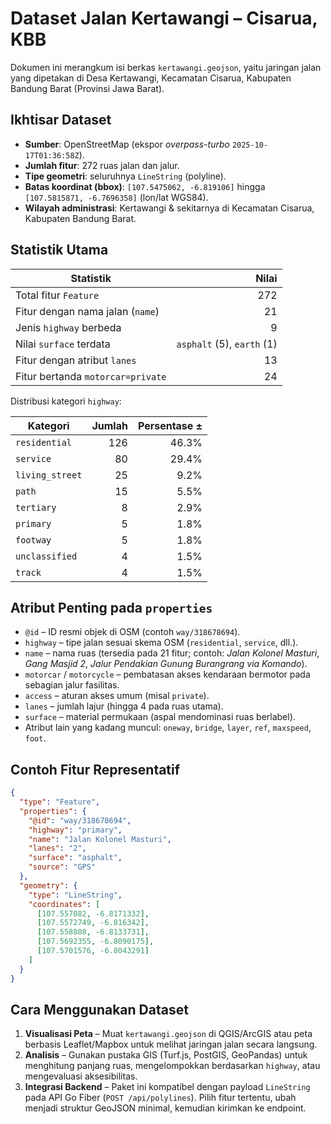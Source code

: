 # Dataset Jalan Kertawangi – Cisarua, KBB

Dokumen ini merangkum isi berkas `kertawangi.geojson`, yaitu jaringan jalan yang dipetakan di Desa Kertawangi, Kecamatan Cisarua, Kabupaten Bandung Barat (Provinsi Jawa Barat).

## Ikhtisar Dataset

- **Sumber**: OpenStreetMap (ekspor *overpass-turbo* `2025-10-17T01:36:58Z`).
- **Jumlah fitur**: 272 ruas jalan dan jalur.
- **Tipe geometri**: seluruhnya `LineString` (polyline).
- **Batas koordinat (bbox)**: `[107.5475062, -6.819106]` hingga `[107.5815871, -6.7696358]` (lon/lat WGS84).
- **Wilayah administrasi**: Kertawangi & sekitarnya di Kecamatan Cisarua, Kabupaten Bandung Barat.

## Statistik Utama

| Statistik                         | Nilai |
|-----------------------------------|------:|
| Total fitur `Feature`             |   272 |
| Fitur dengan nama jalan (`name`)  |    21 |
| Jenis `highway` berbeda           |     9 |
| Nilai `surface` terdata           |  `asphalt` (5), `earth` (1) |
| Fitur dengan atribut `lanes`      |    13 |
| Fitur bertanda `motorcar=private` |    24 |

Distribusi kategori `highway`:

| Kategori       | Jumlah | Persentase ± |
|----------------|-------:|-------------:|
| `residential`  |    126 |       46.3% |
| `service`      |     80 |       29.4% |
| `living_street`|     25 |        9.2% |
| `path`         |     15 |        5.5% |
| `tertiary`     |      8 |        2.9% |
| `primary`      |      5 |        1.8% |
| `footway`      |      5 |        1.8% |
| `unclassified` |      4 |        1.5% |
| `track`        |      4 |        1.5% |

## Atribut Penting pada `properties`

- `@id` – ID resmi objek di OSM (contoh `way/318678694`).
- `highway` – tipe jalan sesuai skema OSM (`residential`, `service`, dll.).
- `name` – nama ruas (tersedia pada 21 fitur; contoh: *Jalan Kolonel Masturi*, *Gang Masjid 2*, *Jalur Pendakian Gunung Burangrang via Komando*).
- `motorcar` / `motorcycle` – pembatasan akses kendaraan bermotor pada sebagian jalur fasilitas.
- `access` – aturan akses umum (misal `private`).
- `lanes` – jumlah lajur (hingga 4 pada ruas utama).
- `surface` – material permukaan (aspal mendominasi ruas berlabel).
- Atribut lain yang kadang muncul: `oneway`, `bridge`, `layer`, `ref`, `maxspeed`, `foot`.

## Contoh Fitur Representatif

```json
{
  "type": "Feature",
  "properties": {
    "@id": "way/318678694",
    "highway": "primary",
    "name": "Jalan Kolonel Masturi",
    "lanes": "2",
    "surface": "asphalt",
    "source": "GPS"
  },
  "geometry": {
    "type": "LineString",
    "coordinates": [
      [107.557082, -6.8171332],
      [107.5572749, -6.816342],
      [107.558808, -6.8133731],
      [107.5692355, -6.8090175],
      [107.5701576, -6.8043291]
    ]
  }
}
```

## Cara Menggunakan Dataset
1. **Visualisasi Peta** – Muat `kertawangi.geojson` di QGIS/ArcGIS atau peta berbasis Leaflet/Mapbox untuk melihat jaringan jalan secara langsung.
2. **Analisis** – Gunakan pustaka GIS (Turf.js, PostGIS, GeoPandas) untuk menghitung panjang ruas, mengelompokkan berdasarkan `highway`, atau mengevaluasi aksesibilitas.
3. **Integrasi Backend** – Paket ini kompatibel dengan payload `LineString` pada API Go Fiber (`POST /api/polylines`). Pilih fitur tertentu, ubah menjadi struktur GeoJSON minimal, kemudian kirimkan ke endpoint.


